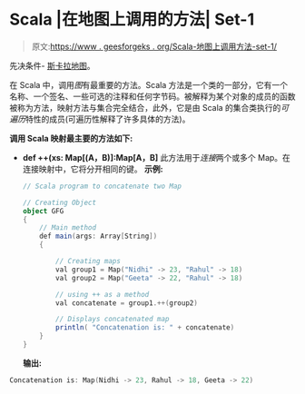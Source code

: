 # Scala |在地图上调用的方法| Set-1

> 原文:[https://www . geesforgeks . org/Scala-地图上调用方法-set-1/](https://www.geeksforgeeks.org/scala-methods-to-call-on-a-map-set-1/)

先决条件- [斯卡拉地图](https://www.geeksforgeeks.org/scala-map/)。

在 Scala 中，调用*图*有最重要的方法。Scala 方法是一个类的一部分，它有一个名称、一个签名、一些可选的注释和任何字节码。被解释为某个对象的成员的函数被称为方法，映射方法与集合完全结合，此外，它是由 Scala 的集合类执行的*可遍历*特性的成员(可遍历性解释了许多具体的方法)。

**调用 Scala 映射最主要的方法如下:**

*   **def ++(xs: Map[(A，B)]:Map[A，B]**
    此方法用于*连接*两个或多个 Map。在连接映射中，它将分开相同的键。
    **示例:**

    ```scala
    // Scala program to concatenate two Map

    // Creating Object
    object GFG 
    {
        // Main method
        def main(args: Array[String]) 
        {

            // Creating maps
            val group1 = Map("Nidhi" -> 23, "Rahul" -> 18)
            val group2 = Map("Geeta" -> 22, "Rahul" -> 18)

            // using ++ as a method
            val concatenate = group1.++(group2)

            // Displays concatenated map
            println( "Concatenation is: " + concatenate)
        }
    }
    ```

    **输出:**

```scala
Concatenation is: Map(Nidhi -> 23, Rahul -> 18, Geeta -> 22)

```